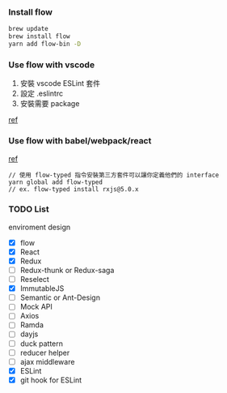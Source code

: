 ### Install flow
```bash
brew update
brew install flow
yarn add flow-bin -D
```

### Use flow with vscode
1. 安裝 vscode ESLint 套件
2. 設定 .eslintrc
3. 安裝需要 package

[ref](https://zhuanlan.zhihu.com/p/26310058)

### Use flow with babel/webpack/react
[ref](https://medium.com/@fastphrase/integrating-flow-into-a-react-project-fbbc2f130eed)

```
// 使用 flow-typed 指令安裝第三方套件可以讓你定義他們的 interface
yarn global add flow-typed
// ex. flow-typed install rxjs@5.0.x
```


### TODO List
enviroment design
- [x] flow
- [x] React
- [x] Redux
- [ ] Redux-thunk or Redux-saga
- [ ] Reselect
- [x] ImmutableJS
- [ ] Semantic or Ant-Design
- [ ] Mock API
- [ ] Axios
- [ ] Ramda
- [ ] dayjs
- [ ] duck pattern
- [ ] reducer helper
- [ ] ajax middleware
- [x] ESLint
- [x] git hook for ESLint
